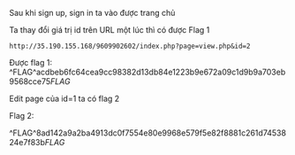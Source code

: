 Sau khi sign up, sign in ta vào được trang chủ

Ta thay đổi giá trị id trên URL một lúc thì có được Flag 1

```http://35.190.155.168/9609902602/index.php?page=view.php&id=2```


Được flag 1: ^FLAG^acdbeb6fc64cea9cc98382d13db84e1223b9e672a09c1d9b9a703eb9568cce75$FLAG$

Edit page của id=1 ta có flag 2

Flag 2:

^FLAG^8ad142a9a2ba4913dc0f7554e80e9968e579f5e82f8881c261d7453824e7f83b$FLAG$
